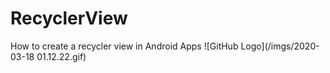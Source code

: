 # RecyclerView
How to create a recycler view in Android Apps 
![GitHub Logo](/imgs/2020-03-18 01.12.22.gif)
